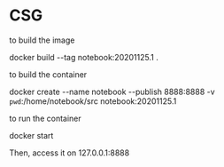 # CSG

to build the image

docker build --tag notebook:20201125.1 .

to build the container

docker create --name notebook --publish 8888:8888 -v `pwd`:/home/notebook/src notebook:20201125.1

to run the container

docker start

Then, access it on 127.0.0.1:8888
